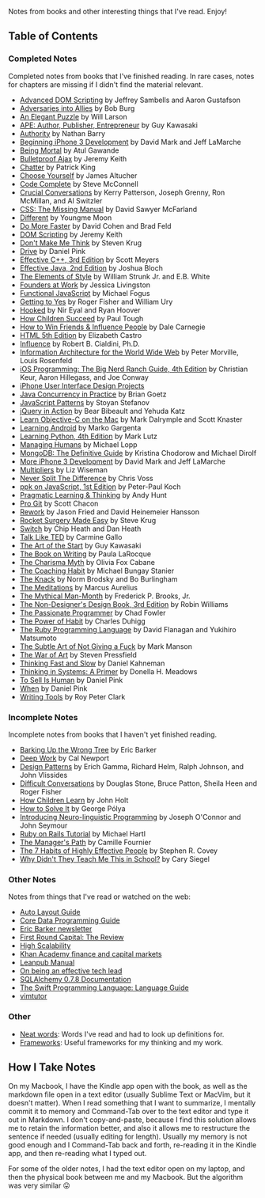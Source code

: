 Notes from books and other interesting things that I've read. Enjoy!

## Table of Contents

### Completed Notes

Completed notes from books that I've finished reading. In rare cases, notes for chapters are missing if I didn't find the material relevant.

* [Advanced DOM Scripting](advanced-dom-scripting.markdown) by Jeffrey Sambells and Aaron Gustafson
* [Adversaries into Allies](adversaries-into-allies.markdown) by Bob Burg
* [An Elegant Puzzle](an-elegant-puzzle.markdown) by Will Larson
* [APE: Author, Publisher, Entrepreneur](ape-author-publisher-entrepreneur.markdown) by Guy Kawasaki
* [Authority](authority.markdown) by Nathan Barry
* [Beginning iPhone 3 Development](beginning-iphone-3-development.markdown) by David Mark and Jeff LaMarche
* [Being Mortal](being-mortal.markdown) by Atul Gawande
* [Bulletproof Ajax](bulletproof-ajax.markdown) by Jeremy Keith
* [Chatter](chatter.markdown) by Patrick King
* [Choose Yourself](choose-yourself.markdown) by James Altucher
* [Code Complete](code-complete.markdown) by Steve McConnell
* [Crucial Conversations](crucial-conversations.md) by Kerry Patterson, Joseph Grenny, Ron McMillan, and Al Switzler
* [CSS: The Missing Manual](css-the-missing-manual.markdown) by David Sawyer McFarland
* [Different](different.markdown) by Youngme Moon
* [Do More Faster](do-more-faster.markdown) by David Cohen and Brad Feld
* [DOM Scripting](dom-scripting.markdown) by Jeremy Keith
* [Don't Make Me Think](dont-make-me-think.markdown) by Steven Krug
* [Drive](drive.markdown) by Daniel Pink
* [Effective C++, 3rd Edition](effective-c%2B%2B-3rd-edition.markdown) by Scott Meyers
* [Effective Java, 2nd Edition](effective-java-2nd-edition.markdown) by Joshua Bloch
* [The Elements of Style](elements-of-style.markdown) by William Strunk Jr. and E.B. White
* [Founders at Work](founders-at-work.markdown) by Jessica Livingston
* [Functional JavaScript](functional-javascript.markdown) by Michael Fogus
* [Getting to Yes](getting-to-yes-negotiating-agreement-without-giving-in.markdown) by Roger Fisher and William Ury
* [Hooked](hooked-how-to-build-habit-forming-products.markdown) by Nir Eyal and Ryan Hoover
* [How Children Succeed](how-children-succeed.markdown) by Paul Tough
* [How to Win Friends & Influence People](how-to-win-friends-and-influence-people.markdown) by Dale Carnegie
* [HTML 5th Edition](html-5th-edition.markdown) by Elizabeth Castro
* [Influence](influence.markdown) by Robert B. Cialdini, Ph.D.
* [Information Architecture for the World Wide Web](information-architecture.markdown) by Peter Morville, Louis Rosenfeld
* [iOS Programming: The Big Nerd Ranch Guide, 4th Edition](ios-programming-the-big-nerd-ranch-guide-4th-edition.markdown) by Christian Keur, Aaron Hillegass, and Joe Conway
* [iPhone User Interface Design Projects](iphone-user-interface-design-projects.markdown)
* [Java Concurrency in Practice](java-concurrency-in-practice.markdown) by Brian Goetz
* [JavaScript Patterns](javascript-patterns.markdown) by Stoyan Stefanov
* [jQuery in Action](jquery-in-action.markdown) by Bear Bibeault and Yehuda Katz
* [Learn Objective-C on the Mac](learn-objective-c-on-the-mac.markdown) by Mark Dalrymple and Scott Knaster
* [Learning Android](learning-android.markdown) by Marko Gargenta
* [Learning Python, 4th Edition](learning-python-4th-edition.markdown) by Mark Lutz
* [Managing Humans](managing-humans.markdown) by Michael Lopp
* [MongoDB: The Definitive Guide](mongodb-the-definitive-guide.markdown) by Kristina Chodorow and Michael Dirolf
* [More iPhone 3 Development](more-iphone-3-development.markdown) by David Mark and Jeff LaMarche
* [Multipliers](multipliers.markdown) by Liz Wiseman
* [Never Split The Difference](never-split-the-difference.markdown) by Chris Voss
* [ppk on JavaScript, 1st Edition](ppk-on-javascript.markdown) by Peter-Paul Koch
* [Pragmatic Learning & Thinking](pragmatic-learning-and-thinking.markdown) by Andy Hunt
* [Pro Git](pro-git.markdown) by Scott Chacon
* [Rework](rework.markdown) by Jason Fried and David Heinemeier Hansson
* [Rocket Surgery Made Easy](rocket-surgery-made-easy.markdown) by Steve Krug
* [Switch](switch-how-to-change-things-when-change-is-hard.markdown) by Chip Heath and Dan Heath
* [Talk Like TED](talk-like-ted.markdown) by Carmine Gallo
* [The Art of the Start](art-of-the-start.markdown) by Guy Kawasaki
* [The Book on Writing](the-book-on-writing.markdown) by Paula LaRocque
* [The Charisma Myth](the-charisma-myth.markdown) by Olivia Fox Cabane
* [The Coaching Habit](the-coaching-habit.markdown) by Michael Bungay Stanier
* [The Knack](the-knack.markdown) by Norm Brodsky and Bo Burlingham
* [The Meditations](the-meditations.markdown) by Marcus Aurelius
* [The Mythical Man-Month](the-mythical-man-month.markdown) by Frederick P. Brooks, Jr.
* [The Non-Designer's Design Book, 3rd Edition](the-non-designers-design-book.markdown) by Robin Williams
* [The Passionate Programmer](the-passionate-programmer.markdown) by Chad Fowler
* [The Power of Habit](the-power-of-habit.markdown) by Charles Duhigg
* [The Ruby Programming Language](the-ruby-programming-language.markdown) by David Flanagan and Yukihiro Matsumoto
* [The Subtle Art of Not Giving a Fuck](the-subtle-art-of-not-giving-a-fuck.markdown) by Mark Manson
* [The War of Art](the-war-of-art.markdown) by Steven Pressfield
* [Thinking Fast and Slow](thinking-fast-and-slow.markdown) by Daniel Kahneman
* [Thinking in Systems: A Primer](thinking-in-systems-a-primer.markdown) by Donella H. Meadows
* [To Sell Is Human](to-sell-is-human.markdown) by Daniel Pink
* [When](when.markdown) by Daniel Pink
* [Writing Tools](writing-tools.markdown) by Roy Peter Clark

### Incomplete Notes

Incomplete notes from books that I haven't yet finished reading.

* [Barking Up the Wrong Tree](barking-up-the-wrong-tree.markdown) by Eric Barker
* [Deep Work](deep-work.markdown) by Cal Newport
* [Design Patterns](design-patterns.markdown) by Erich Gamma, Richard Helm, Ralph Johnson, and John Vlissides
* [Difficult Conversations](difficult-conversations.markdown) by Douglas Stone, Bruce Patton, Sheila Heen and Roger Fisher
* [How Children Learn](how-children-learn.markdown) by John Holt
* [How to Solve It](how-to-solve-it.markdown) by George Pólya
* [Introducing Neuro-linguistic Programming](introducing-neuro-linguistic-programming.markdown) by Joseph O'Connor and John Seymour
* [Ruby on Rails Tutorial](ruby-on-rails-tutorial.markdown) by Michael Hartl
* [The Manager's Path](the-managers-path.markdown) by Camille Fournier
* [The 7 Habits of Highly Effective People](the-seven-habits-of-highly-effective-people.markdown) by Stephen R. Covey
* [Why Didn't They Teach Me This in School?](why-dont-they-teach-me-this-in-school.markdown) by Cary Siegel

### Other Notes

Notes from things that I've read or watched on the web:

* [Auto Layout Guide](auto-layout-guide.markdown)
* [Core Data Programming Guide](core-data-programming-guide.markdown)
* [Eric Barker newsletter](eric-barker-newsletter.markdown)
* [First Round Capital: The Review](first-round-capital-the-review.markdown)
* [High Scalability](high-scalability-notes.markdown)
* [Khan Academy finance and capital markets](khan-academy-finance-and-capital-markets.markdown)
* [Leanpub Manual](leanpub-manual.markdown)
* [On being an effective tech lead](effective-tech-lead-notes.markdown)
* [SQLAlchemy 0.7.8 Documentation](https://github.com/mgp/book-notes/blob/master/sqlalchemy.markdown)
* [The Swift Programming Language: Language Guide](the-swift-programming-language.markdown)
* [vimtutor](vimtutor.markdown)

### Other

* [Neat words](neat-words.markdown): Words I've read and had to look up definitions for.
* [Frameworks](frameworks.markdown): Useful frameworks for my thinking and my work.

## How I Take Notes

On my Macbook, I have the Kindle app open with the book, as well as the markdown file open in a text editor (usually Sublime Text or MacVim, but it doesn't matter). When I read something that I want to summarize, I mentally commit it to memory and Command-Tab over to the text editor and type it out in Markdown. I don't copy-and-paste, because I find this solution allows me to retain the information better, and also it allows me to restructure the sentence if needed (usually editing for length). Usually my memory is not good enough and I Command-Tab back and forth, re-reading it in the Kindle app, and then re-reading what I typed out.

For some of the older notes, I had the text editor open on my laptop, and then the physical book between me and my Macbook. But the algorithm was very similar 😛

